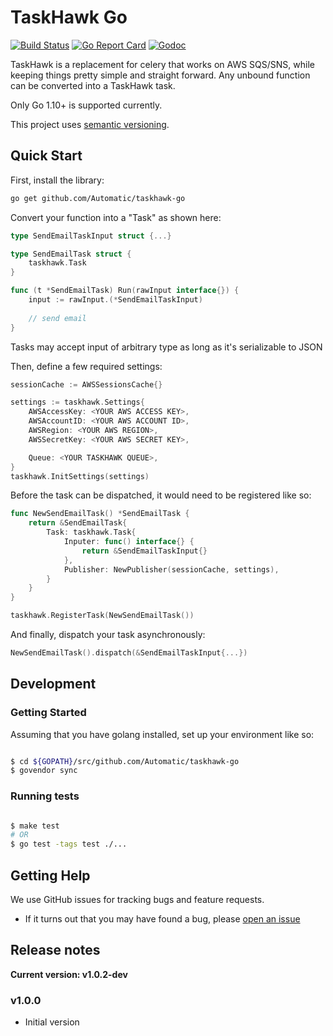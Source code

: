 # TaskHawk Go

[![Build Status](https://travis-ci.org/Automatic/taskhawk-go.svg?branch=master)](https://travis-ci.org/Automatic/taskhawk-go)
[![Go Report Card](https://goreportcard.com/badge/github.com/Automatic/taskhawk-go)](https://goreportcard.com/report/github.com/Automatic/taskhawk-go)
[![Godoc](https://godoc.org/github.com/Automatic/taskhawk-go/taskhawk?status.svg)](http://godoc.org/github.com/Automatic/taskhawk-go/taskhawk)

TaskHawk is a replacement for celery that works on AWS SQS/SNS, while
keeping things pretty simple and straight forward. Any unbound function
can be converted into a TaskHawk task.

Only Go 1.10+ is supported currently.

This project uses [semantic versioning](http://semver.org/).

## Quick Start

First, install the library:

```bash
go get github.com/Automatic/taskhawk-go
```

Convert your function into a "Task" as shown here:

```go 
type SendEmailTaskInput struct {...}

type SendEmailTask struct {
    taskhawk.Task
}

func (t *SendEmailTask) Run(rawInput interface{}) {
    input := rawInput.(*SendEmailTaskInput)
    
    // send email
}
```

Tasks may accept input of arbitrary type as long as it's serializable to JSON

Then, define a few required settings:

```go 
sessionCache := AWSSessionsCache{}

settings := taskhawk.Settings{
	AWSAccessKey: <YOUR AWS ACCESS KEY>,
	AWSAccountID: <YOUR AWS ACCOUNT ID>,
    AWSRegion: <YOUR AWS REGION>,
    AWSSecretKey: <YOUR AWS SECRET KEY>,

    Queue: <YOUR TASKHAWK QUEUE>,
}
taskhawk.InitSettings(settings)
```

Before the task can be dispatched, it would need to be registered like so:

```go 
func NewSendEmailTask() *SendEmailTask {
    return &SendEmailTask{
        Task: taskhawk.Task{
            Inputer: func() interface{} {
                return &SendEmailTaskInput{}
            },
            Publisher: NewPublisher(sessionCache, settings),
        }
    }
}

taskhawk.RegisterTask(NewSendEmailTask())
```

And finally, dispatch your task asynchronously:

```go 
NewSendEmailTask().dispatch(&SendEmailTaskInput{...})
```

## Development

### Getting Started

Assuming that you have golang installed, set up your environment like so:

```bash

$ cd ${GOPATH}/src/github.com/Automatic/taskhawk-go
$ govendor sync
```

### Running tests

```bash

$ make test  
# OR
$ go test -tags test ./...
```

## Getting Help

We use GitHub issues for tracking bugs and feature requests.

* If it turns out that you may have found a bug, please [open an issue](https://github.com/Automatic/taskhawk-go/issues/new>)

## Release notes

**Current version: v1.0.2-dev**

### v1.0.0

  - Initial version
